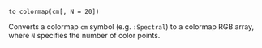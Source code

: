 ```
to_colormap(cm[, N = 20])
```

Converts a colormap `cm` symbol (e.g. `:Spectral`) to a colormap RGB array, where `N` specifies the number of color points.

